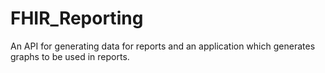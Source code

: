 # FHIR_Reporting
An API for generating data for reports and an application which generates graphs to be used in reports.
